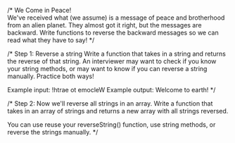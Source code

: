 /* We Come in Peace!  
We've received what (we assume) is a message of peace and brotherhood from 
an alien planet. They almost got it right, but the messages are 
backward. Write functions to reverse the backward messages so we can 
read what they have to say! 
*/ 

/* Step 1: Reverse a string
Write a function that takes in a string and returns the reverse 
of that string. An interviewer may want to check if you know your
string methods, or may want to know if you can reverse a string manually. 
Practice both ways! 

Example input: !htrae ot emocleW
Example output: Welcome to earth!
*/  

/*
Step 2: Now we'll reverse all strings in an array. Write a function that takes in
an array of strings and returns a new array with all strings reversed.

You can use reuse your reverseString() function, use string methods, or 
reverse the strings manually. 
*/ 